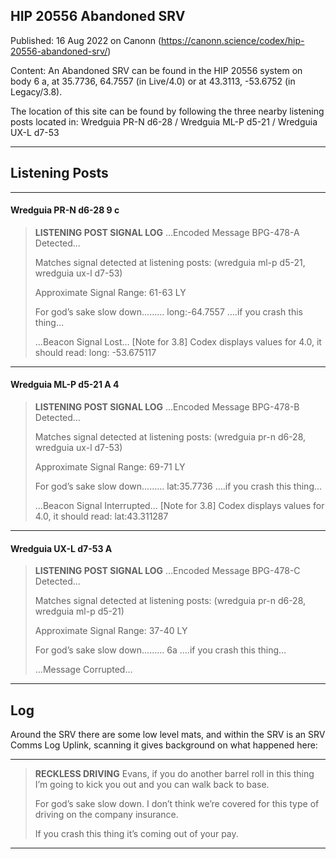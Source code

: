 ## HIP 20556 Abandoned SRV

Published: 16 Aug 2022 on Canonn (https://canonn.science/codex/hip-20556-abandoned-srv/)

Content: An Abandoned SRV can be found in the HIP 20556 system on body 6 a, at 35.7736, 64.7557 (in Live/4.0) or at 43.3113, -53.6752 (in Legacy/3.8).

The location of this site can be found by following the three nearby listening posts located in:
Wredguia PR-N d6-28 / Wredguia ML-P d5-21 / Wredguia UX-L d7-53

* * *

## Listening Posts

* * *

#### Wredguia PR-N d6-28 9 c

> 
> **LISTENING POST SIGNAL LOG**
> …Encoded Message BPG-478-A Detected…
> 
> Matches signal detected at listening posts: (wredguia ml-p d5-21, wredguia ux-l d7-53)
> 
> Approximate Signal Range: 61-63 LY
> 
> For god’s sake slow down……… long:-64.7557 ….if you crash this thing…
> 
> …Beacon Signal Lost…
> [Note for 3.8] Codex displays values for 4.0, it should read: long: -53.675117

* * *

#### Wredguia ML-P d5-21 A 4

> 
> **LISTENING POST SIGNAL LOG**
> …Encoded Message BPG-478-B Detected…
> 
> Matches signal detected at listening posts: (wredguia pr-n d6-28, wredguia ux-l d7-53)
> 
> Approximate Signal Range: 69-71 LY
> 
> For god’s sake slow down……… lat:35.7736 ….if you crash this thing…
> 
> …Beacon Signal Interrupted…
> [Note for 3.8] Codex displays values for 4.0, it should read: lat:43.311287

* * *

#### Wredguia UX-L d7-53 A

> 
> **LISTENING POST SIGNAL LOG**
> …Encoded Message BPG-478-C Detected…
> 
> Matches signal detected at listening posts: (wredguia pr-n d6-28, wredguia ml-p d5-21)
> 
> Approximate Signal Range: 37-40 LY
> 
> For god’s sake slow down……… 6a ….if you crash this thing…
> 
> …Message Corrupted…

* * *

## Log

Around the SRV there are some low level mats, and within the SRV is an SRV Comms Log Uplink, scanning it gives background on what happened here:

* * *

> 
> **RECKLESS DRIVING**
> Evans, if you do another barrel roll in this thing I’m going to kick you out and you can walk back to base.
> 
> For god’s sake slow down. I don’t think we’re covered for this type of driving on the company insurance.
> 
> If you crash this thing it’s coming out of your pay.

* * *